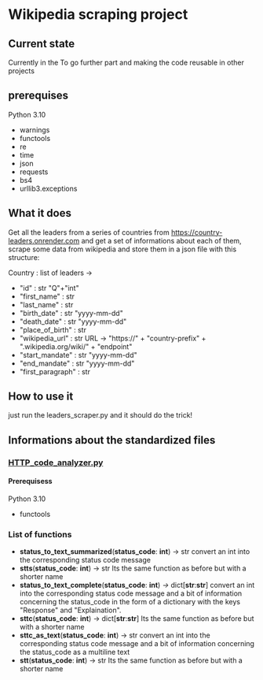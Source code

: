 # Wikipedia scraping project

## Current state

Currently in the To go further part and making the code reusable in other projects

## prerequises

Python 3.10

* warnings
* functools
* re
* time
* json
* requests
* bs4
* urllib3.exceptions

## What it does

Get all the leaders from a series of countries from https://country-leaders.onrender.com and get a set of informations about each of them, scrape some data from wikipedia and store them in a json file with this structure:

Country : list of leaders ->

* "id" : str "Q"+"int"
* "first_name" : str
* "last_name" : str
* "birth_date" : str "yyyy-mm-dd"
* "death_date" : str "yyyy-mm-dd"
* "place_of_birth" : str
* "wikipedia_url" : str URL -> "https://"   + "country-prefix" + ".wikipedia.org/wiki/" + "endpoint"
* "start_mandate" : str "yyyy-mm-dd"
* "end_mandate" : str "yyyy-mm-dd"
* "first_paragraph" : str

## How to use it

just run the leaders_scraper.py and it should do the trick!

## Informations about the standardized files

### [HTTP_code_analyzer.py](https://github.com/Flotchet/Wikipedia_Scraper/blob/master/Standardized_for_other_projetcs/HTTP_code_analyzer.py "HTTP_code_analyzer.py")

#### Prerequisess

Python 3.10

* functools

### List of functions

* **status_to_text_summarized**(**status_code**: **int**)  -> str
  convert an int into the corresponding status code message
* **stts**(**status_code**: **int**)  -> str
  Its the same function as before but with a shorter name
* **status_to_text_complete**(**status_code**: **int**)  *->* dict[**str**:**str**]
  convert an int into the corresponding status code message and
  a bit of information concerning the status_code in the form of a
  dictionary with the keys "Response" and "Explaination".
* **sttc**(**status_code**: **int**)  -> dict[**str**:**str**]
  Its the same function as before but with a shorter name
* **sttc_as_text**(**status_code**: **int**) -> str
  convert an int into the corresponding status code message and
  a bit of information concerning the status_code as a multiline text
* **stt**(**status_code**: **int**)  -> str
  Its the same function as before but with a shorter name

